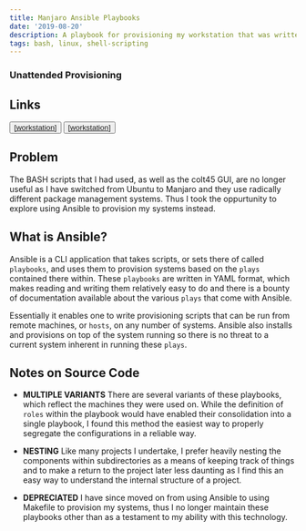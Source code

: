 ```yaml
---
title: Manjaro Ansible Playbooks
date: '2019-08-20'
description: A playbook for provisioning my workstation that was written as a response to increasing frustrations with the other solutions.
tags: bash, linux, shell-scripting
---
```

### Unattended Provisioning
## Links

<button className="nav-btn  ml-2">
   <a href="https://github.com/Thomashighbaugh/manjaro-workstation-playbook">
   [workstation]
   </a>
</button>
<button className="nav-btn ml-2">
   <a href="https://github.com/Thomashighbaugh/manjaro-hypervisor-playbook">
   [workstation]
   </a>
</button>


## Problem
The BASH scripts that I had used, as well as the colt45 GUI, are no longer 
useful as I have switched from Ubuntu to Manjaro and they use radically 
different package management systems. Thus I took the oppurtunity to explore 
using Ansible to provision my systems instead. 

## What is Ansible?
Ansible is a CLI application that takes scripts, or sets there of called `playbooks`, and
uses them to provision systems based on the `plays` contained there within. 
These `playbooks` are written in YAML format, which makes reading and writing
them relatively easy to do and there is a bounty of documentation available about the various 
`plays` that come with Ansible. 

Essentially it enables one to write provisioning scripts that can be run from 
remote machines, or `hosts`, on any number of systems. Ansible also installs
and provisions on top of the system running so there is no threat to a current
system inherent in running these `plays`. 

## Notes on Source Code
- **MULTIPLE VARIANTS** There are several variants of these playbooks, which reflect the machines
they were used on. While the definition of `roles` within the playbook would
have enabled their consolidation into a single playbook, I found this method
the easiest way to properly segregate the configurations in a reliable way. 

- **NESTING** Like many projects I undertake, I prefer heavily nesting the components within 
subdirectories as a means of keeping track of things and to make a return to the 
project later less daunting as I find this an easy way to understand the internal
structure of a project. 

- **DEPRECIATED** I have since moved on from using Ansible to using Makefile to provision my 
systems, thus I no longer maintain these playbooks other than as a testament 
to my ability with this technology.
